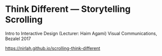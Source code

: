# Think Different — Storytelling Scrolling
Intro to Interactive Design (Lecturer: Haim Agami)
Visual Communications, Bezalel 2017

https://nirlah.github.io/scrolling-think-different
